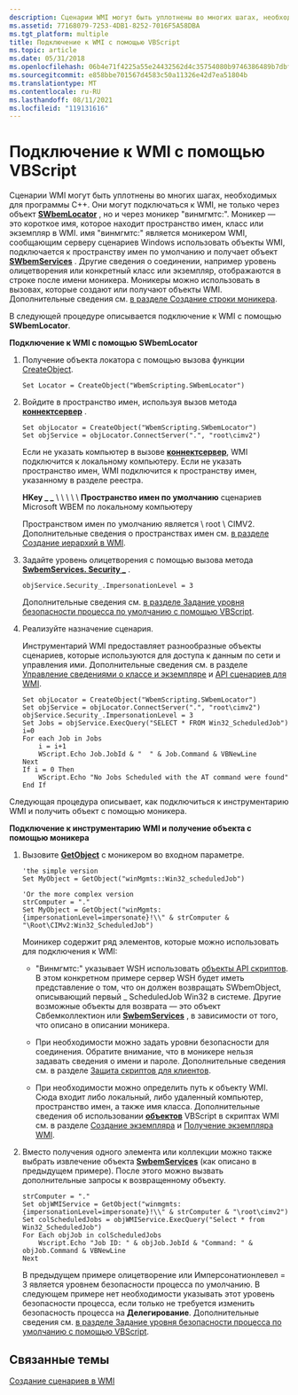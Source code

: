 ```yaml
---
description: Сценарии WMI могут быть уплотнены во многих шагах, необходимых для программы C++.
ms.assetid: 77168079-7253-4DB1-8252-7016F5A58DBA
ms.tgt_platform: multiple
title: Подключение к WMI с помощью VBScript
ms.topic: article
ms.date: 05/31/2018
ms.openlocfilehash: 06b4e71f4225a55e24432562d4c35754080b9746386489b7dbf7061cb65c9771
ms.sourcegitcommit: e858bbe701567d4583c50a11326e42d7ea51804b
ms.translationtype: MT
ms.contentlocale: ru-RU
ms.lasthandoff: 08/11/2021
ms.locfileid: "119131616"
---
```

# <a name="connecting-to-wmi-with-vbscript"></a>Подключение к WMI с помощью VBScript

Сценарии WMI могут быть уплотнены во многих шагах, необходимых для программы C++. Они могут подключаться к WMI, не только через объект [**SWbemLocator**](swbemlocator.md) , но и через моникер "винмгмтс:". Моникер — это короткое имя, которое находит пространство имен, класс или экземпляр в WMI. имя "винмгмтс:" является моникером WMI, сообщающим серверу сценариев Windows использовать объекты WMI, подключается к пространству имен по умолчанию и получает объект [**SWbemServices**](swbemservices.md) . Другие сведения о соединении, например уровень олицетворения или конкретный класс или экземпляр, отображаются в строке после имени моникера. Моникеры можно использовать в вызовах, которые создают или получают объекты WMI. Дополнительные сведения см. [в разделе Создание строки моникера](constructing-a-moniker-string.md).

В следующей процедуре описывается подключение к WMI с помощью **SWbemLocator**.

**Подключение к WMI с помощью SWbemLocator**

1.  Получение объекта локатора с помощью вызова функции [CreateObject](/previous-versions//xzysf6hc(v=vs.85)).

    ```VB
    Set Locator = CreateObject("WbemScripting.SWbemLocator")
    ```

    

2.  Войдите в пространство имен, используя вызов метода [**коннектсервер**](swbemlocator-connectserver.md) .

    ```VB
    Set objLocator = CreateObject("WbemScripting.SWbemLocator")
    Set objService = objLocator.ConnectServer(".", "root\cimv2")
    ```

    

    Если не указать компьютер в вызове [**коннектсервер**](swbemlocator-connectserver.md), WMI подключится к локальному компьютеру. Если не указать пространство имен, WMI подключится к пространству имен, указанному в разделе реестра.

    **HKey \_ \_** \\  \\  \\  \\  \\ **Пространство имен по умолчанию** сценариев Microsoft WBEM по локальному компьютеру

    Пространством имен по умолчанию является \\ root \\ CIMV2. Дополнительные сведения о пространствах имен см. [в разделе Создание иерархий в WMI](creating-hierarchies-within-wmi.md).

3.  Задайте уровень олицетворения с помощью вызова метода [**SwbemServices. Security \_**](swbemservices-security-.md) .

    ```VB
    objService.Security_.ImpersonationLevel = 3 
    ```

    

    Дополнительные сведения см. [в разделе Задание уровня безопасности процесса по умолчанию с помощью VBScript](setting-the-default-process-security-level-using-vbscript.md).

4.  Реализуйте назначение сценария.

    Инструментарий WMI предоставляет разнообразные объекты сценариев, которые используются для доступа к данным по сети и управления ими. Дополнительные сведения см. в разделе [Управление сведениями о классе и экземпляре](manipulating-class-and-instance-information.md) и [API сценариев для WMI](scripting-api-for-wmi.md).

    ```VB
    Set objLocator = CreateObject("WbemScripting.SWbemLocator")
    Set objService = objLocator.ConnectServer(".", "root\cimv2")
    objService.Security_.ImpersonationLevel = 3
    Set Jobs = objService.ExecQuery("SELECT * FROM Win32_ScheduledJob")
    i=0
    For each Job in Jobs
        i = i+1   
        WScript.Echo Job.JobId & "  " & Job.Command & VBNewLine
    Next
    If i = 0 Then
        WScript.Echo "No Jobs Scheduled with the AT command were found"
    End If
    ```

    

Следующая процедура описывает, как подключиться к инструментарию WMI и получить объект с помощью моникера.

**Подключение к инструментарию WMI и получение объекта с помощью моникера**

1.  Вызовите [**GetObject**](https://msdn.microsoft.com/library/ebdktb00(v=VS.71).aspx) с моникером во входном параметре.

    ```VB
    'the simple version
    Set MyObject = GetObject("winMgmts::Win32_scheduledJob")

    'Or the more complex version
    strComputer = "."
    Set MyObject = GetObject("winMgmts:{impersonationLevel=impersonate}!\\" & strComputer & "\Root\CIMv2:Win32_ScheduledJob")
    ```

    

    Моиникер содержит ряд элементов, которые можно использовать для подключения к WMI:

    -   "Винмгмтс:" указывает WSH использовать [объекты API скриптов](scripting-api-objects.md). В этом конкретном примере сервер WSH будет иметь представление о том, что он должен возвращать SWbemObject, описывающий первый \_ ScheduledJob Win32 в системе. Другие возможные объекты для возврата — это объект Свбемколлектион или [**SwbemServices**](swbemservices.md) , в зависимости от того, что описано в описании моникера.

    -   При необходимости можно задать уровни безопасности для соединения. Обратите внимание, что в моникере нельзя задавать сведения о имени и пароле. Дополнительные сведения см. в разделе [Защита скриптов для клиентов](securing-scripting-clients.md).

    -   При необходимости можно определить путь к объекту WMI. Сюда входит либо локальный, либо удаленный компьютер, пространство имен, а также имя класса. Дополнительные сведения об использовании [**объектов**](https://msdn.microsoft.com/library/ebdktb00(v=VS.71).aspx) VBScript в скриптах WMI см. в разделе [Создание экземпляра](creating-an-instance.md) и [Получение экземпляра WMI](retrieving-an-instance.md).

2.  Вместо получения одного элемента или коллекции можно также выбрать извлечение объекта [**SwbemServices**](swbemservices.md) (как описано в предыдущем примере). После этого можно вызвать дополнительные запросы к возвращенному объекту.

    ```VB
    strComputer = "."
    Set objWMIService = GetObject("winmgmts:{impersonationLevel=impersonate}!\\" & strComputer & "\root\cimv2")
    Set colScheduledJobs = objWMIService.ExecQuery("Select * from Win32_ScheduledJob")
    For Each objJob in colScheduledJobs
        Wscript.Echo "Job ID: " & objJob.JobId & "Command: " & objJob.Command & VBNewLine
    Next
    ```

    

    В предыдущем примере олицетворение или Имперсонатионлевел = 3 является уровнем безопасности процесса по умолчанию. В следующем примере нет необходимости указывать этот уровень безопасности процесса, если только не требуется изменить безопасность процесса на **Делегирование**. Дополнительные сведения см. [в разделе Задание уровня безопасности процесса по умолчанию с помощью VBScript](setting-the-default-process-security-level-using-vbscript.md).

## <a name="related-topics"></a>Связанные темы

<dl> <dt>

[Создание сценариев в WMI](/windows/desktop/WmiSdk/creating-a-wmi-script)
</dt> </dl>

 

 
